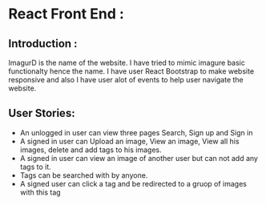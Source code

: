 
# React Front End : 


## Introduction :
ImagurD is the name of the website. I have tried to mimic imagure basic functionalty hence the name. I have user React Bootstrap to make website responsive and also I have user alot of events to help user navigate the website.


## User Stories:
- An unlogged in user can view three pages Search, Sign up and Sign in
- A signed in user can Upload an image, View an image, View all his images, delete and add tags to his images.
- A signed in user can view an image of another user but can not add any tags to it.
- Tags can be searched with by anyone.
- A signed user can click a tag and be redirected to a gruop of images with this tag



